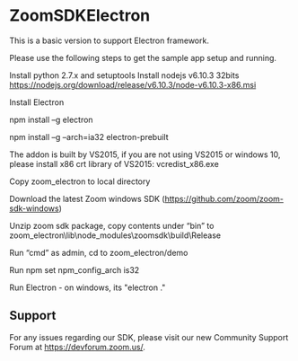 # ZoomSDKElectron

This is a basic version to support Electron framework. 

Please use the following steps to get the sample app setup and running.

Install python 2.7.x and setuptools
Install nodejs v6.10.3 32bits
https://nodejs.org/download/release/v6.10.3/node-v6.10.3-x86.msi

Install Electron

npm install –g electron

npm install –g –arch=ia32 electron-prebuilt

The addon is built by VS2015, if you are not using VS2015 or windows 10, please install x86 crt library of VS2015: vcredist_x86.exe

Copy zoom_electron to local directory

Download the latest Zoom windows SDK (https://github.com/zoom/zoom-sdk-windows)

Unzip zoom sdk package, copy contents under “bin” to zoom_electron\lib\node_modules\zoomsdk\build\Release

Run “cmd” as admin, cd to zoom_electron/demo

Run npm set npm_config_arch is32

Run Electron - on windows, its "electron ."

## Support

For any issues regarding our SDK, please visit our new Community Support Forum at https://devforum.zoom.us/.
